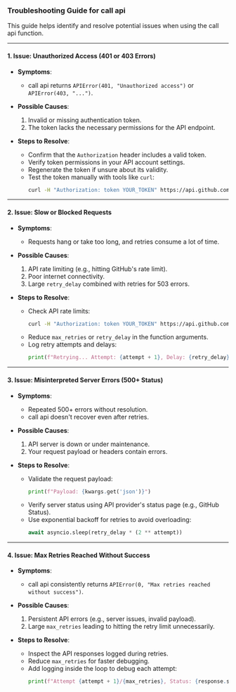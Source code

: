 ### Troubleshooting Guide for call api

This guide helps identify and resolve potential issues when using the call api function.

---

#### **1. Issue: Unauthorized Access (401 or 403 Errors)**

- **Symptoms**:
  - call api returns `APIError(401, "Unauthorized access")` or `APIError(403, "...")`.

- **Possible Causes**:
  1. Invalid or missing authentication token.
  2. The token lacks the necessary permissions for the API endpoint.

- **Steps to Resolve**:
  - Confirm that the `Authorization` header includes a valid token.
  - Verify token permissions in your API account settings.
  - Regenerate the token if unsure about its validity.
  - Test the token manually with tools like `curl`:
    ```bash
    curl -H "Authorization: token YOUR_TOKEN" https://api.github.com
    ```

---

#### **2. Issue: Slow or Blocked Requests**

- **Symptoms**:
  - Requests hang or take too long, and retries consume a lot of time.

- **Possible Causes**:
  1. API rate limiting (e.g., hitting GitHub's rate limit).
  2. Poor internet connectivity.
  3. Large `retry_delay` combined with retries for 503 errors.

- **Steps to Resolve**:
  - Check API rate limits:
    ```bash
    curl -H "Authorization: token YOUR_TOKEN" https://api.github.com/rate_limit
    ```
  - Reduce `max_retries` or `retry_delay` in the function arguments.
  - Log retry attempts and delays:
    ```python
    print(f"Retrying... Attempt: {attempt + 1}, Delay: {retry_delay}s")
    ```

---

#### **3. Issue: Misinterpreted Server Errors (500+ Status)**

- **Symptoms**:
  - Repeated 500+ errors without resolution.
  - call api doesn't recover even after retries.

- **Possible Causes**:
  1. API server is down or under maintenance.
  2. Your request payload or headers contain errors.

- **Steps to Resolve**:
  - Validate the request payload:
    ```python
    print(f"Payload: {kwargs.get('json')}")
    ```
  - Verify server status using API provider's status page (e.g., GitHub Status).
  - Use exponential backoff for retries to avoid overloading:
    ```python
    await asyncio.sleep(retry_delay * (2 ** attempt))
    ```

---

#### **4. Issue: Max Retries Reached Without Success**

- **Symptoms**:
  - call api consistently returns `APIError(0, "Max retries reached without success")`.

- **Possible Causes**:
  1. Persistent API errors (e.g., server issues, invalid payload).
  2. Large `max_retries` leading to hitting the retry limit unnecessarily.

- **Steps to Resolve**:
  - Inspect the API responses logged during retries.
  - Reduce `max_retries` for faster debugging.
  - Add logging inside the loop to debug each attempt:
    ```python
    print(f"Attempt {attempt + 1}/{max_retries}, Status: {response.status}")
    ```
